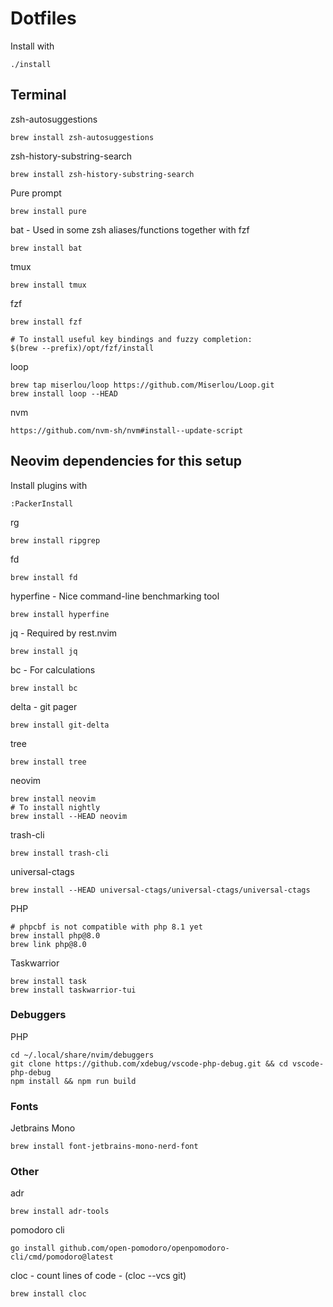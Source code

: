 # Dotfiles

Install with

	./install

## Terminal

zsh-autosuggestions

	brew install zsh-autosuggestions

zsh-history-substring-search

	brew install zsh-history-substring-search

Pure prompt

	brew install pure

bat - Used in some zsh aliases/functions together with fzf

	brew install bat

tmux

	brew install tmux

fzf

	brew install fzf

	# To install useful key bindings and fuzzy completion:
	$(brew --prefix)/opt/fzf/install

loop

	brew tap miserlou/loop https://github.com/Miserlou/Loop.git
	brew install loop --HEAD

nvm

	https://github.com/nvm-sh/nvm#install--update-script

## Neovim dependencies for this setup

Install plugins with

	:PackerInstall

rg

	brew install ripgrep

fd

	brew install fd

hyperfine - Nice command-line benchmarking tool

	brew install hyperfine

jq - Required by rest.nvim

	brew install jq

bc - For calculations

	brew install bc

delta - git pager

	brew install git-delta

tree

	brew install tree

neovim

	brew install neovim
	# To install nightly
	brew install --HEAD neovim

trash-cli

	brew install trash-cli

universal-ctags

	brew install --HEAD universal-ctags/universal-ctags/universal-ctags

PHP

	# phpcbf is not compatible with php 8.1 yet
	brew install php@8.0
	brew link php@8.0

Taskwarrior

	brew install task
	brew install taskwarrior-tui

### Debuggers

PHP

	cd ~/.local/share/nvim/debuggers
	git clone https://github.com/xdebug/vscode-php-debug.git && cd vscode-php-debug
	npm install && npm run build

### Fonts

Jetbrains Mono

	brew install font-jetbrains-mono-nerd-font

### Other

adr

	brew install adr-tools


pomodoro cli

	go install github.com/open-pomodoro/openpomodoro-cli/cmd/pomodoro@latest

cloc - count lines of code - (cloc --vcs git)

	brew install cloc
